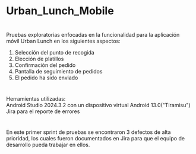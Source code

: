 # Urban_Lunch_Mobile
#
Pruebas exploratorias enfocadas en la funcionalidad para la aplicación móvil Urban Lunch en los siguientes aspectos:
1. Selección del punto de recogida
2. Elección de platillos
3. Confirmación del pedido
4. Pantalla de seguimiento de pedidos
5. El pedido ha sido enviado
#
Herramientas utilizadas:</br>
Android Studio 2024.3.2 con un dispositivo virtual Android 13.0("Tiramisu")</br>
Jira para el reporte de errores
#
En este primer sprint de pruebas se encontraron 3 defectos de alta prioridad, los cuales fueron documentados en Jira para que el equipo de desarrollo pueda trabajar en ellos.
